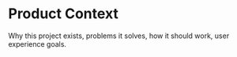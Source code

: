 # Product Context

Why this project exists, problems it solves, how it should work, user experience goals. 